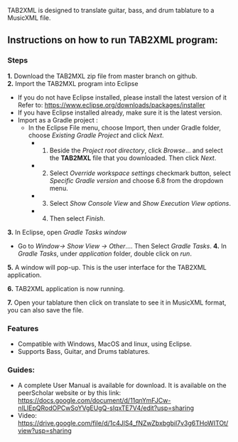 TAB2XML is designed to translate guitar, bass, and drum tablature to a MusicXML file. 

## Instructions on how to run TAB2XML program:

### Steps 
**1.** Download the TAB2MXL zip file from master branch on github. <br />
**2.** Import the TAB2MXL program into Eclipse <br />
- If you do not have Eclipse installed, please install the latest version of it <br />
   Refer to: https://www.eclipse.org/downloads/packages/installer
- If you have Eclipse installed already, make sure it is the latest version.
- Import as a Gradle project :
  - In the Eclipse File menu, choose Import, then under Gradle folder, choose *Existing Gradle Project* and click *Next*.
    - 1. Beside the *Project root directory*, click *Browse*… and select the **TAB2MXL** file that you downloaded. Then click *Next*.
     - 2. Select *Override workspace settings* checkmark button, select *Specific Gradle version*  and choose 6.8 from the dropdown menu.
      -  3. Select *Show Console View* and *Show Execution View options*.
      -  4. Then select *Finish*.
  
 **3.** In Eclipse, open *Gradle Tasks window* 
 - Go to *Window→ Show View → Other*.... Then Select *Gradle Tasks*.
 **4.**  In *Gradle Tasks*, under *application* folder, double click on *run*.
 
 **5.** A window will pop-up. This is the user interface for the TAB2XML application.
 
 **6.** TAB2XML application is now running.
 
 **7.** Open your tablature then click on translate to see it in MusicXML format, you can also save the file.

### Features
- Compatible with Windows, MacOS and linux, using Eclipse. 
- Supports Bass, Guitar, and Drums tablatures. 

### Guides:
- A complete User Manual is available for download. It is available on the peerScholar website or by this link: 
https://docs.google.com/document/d/11qnYmFJCw-nILIEpQRodOPCwSoYVgEUgQ-sIqxTE7V4/edit?usp=sharing
- Video: https://drive.google.com/file/d/1c4JlS4_fNZwZbxbgbil7v3g6THoWITOt/view?usp=sharing

